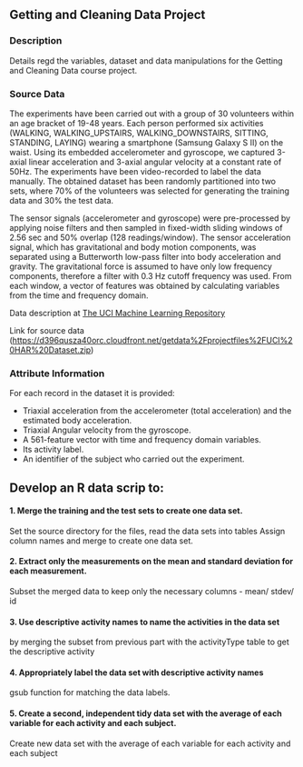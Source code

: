 ## Getting and Cleaning Data Project

### Description
Details regd the variables, dataset and data manipulations for the Getting and Cleaning Data course project.

### Source Data
The experiments have been carried out with a group of 30 volunteers within an age bracket of 19-48 years. Each person performed six activities (WALKING, WALKING_UPSTAIRS, WALKING_DOWNSTAIRS, SITTING, STANDING, LAYING) wearing a smartphone (Samsung Galaxy S II) on the waist. Using its embedded accelerometer and gyroscope, we captured 3-axial linear acceleration and 3-axial angular velocity at a constant rate of 50Hz. The experiments have been video-recorded to label the data manually. The obtained dataset has been randomly partitioned into two sets, where 70% of the volunteers was selected for generating the training data and 30% the test data. 

The sensor signals (accelerometer and gyroscope) were pre-processed by applying noise filters and then sampled in fixed-width sliding windows of 2.56 sec and 50% overlap (128 readings/window). The sensor acceleration signal, which has gravitational and body motion components, was separated using a Butterworth low-pass filter into body acceleration and gravity. The gravitational force is assumed to have only low frequency components, therefore a filter with 0.3 Hz cutoff frequency was used. From each window, a vector of features was obtained by calculating variables from the time and frequency domain. 

Data description at [The UCI Machine Learning Repository](http://archive.ics.uci.edu/ml/datasets/Human+Activity+Recognition+Using+Smartphones)

Link for source data (https://d396qusza40orc.cloudfront.net/getdata%2Fprojectfiles%2FUCI%20HAR%20Dataset.zip)

### Attribute Information
For each record in the dataset it is provided: 
- Triaxial acceleration from the accelerometer (total acceleration) and the estimated body acceleration. 
- Triaxial Angular velocity from the gyroscope. 
- A 561-feature vector with time and frequency domain variables. 
- Its activity label. 
- An identifier of the subject who carried out the experiment.

## Develop an R data scrip to:
#### 1. Merge the training and the test sets to create one data set.
Set the source directory for the files, read the data sets into tables
Assign column names and merge to create one data set.

#### 2. Extract only the measurements on the mean and standard deviation for each measurement. 
Subset the merged data to keep only the necessary columns - mean/ stdev/ id

#### 3. Use descriptive activity names to name the activities in the data set 
by merging the subset from previous part with the activityType table to get the descriptive activity

#### 4. Appropriately label the data set with descriptive activity names 
gsub function for matching the data labels.

#### 5. Create a second, independent tidy data set with the average of each variable for each activity and each subject. 
Create new data set with the average of each variable for each activity and each subject
